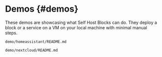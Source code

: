 # Demos {#demos}

These demos are showcasing what Self Host Blocks can do. They deploy a block or a service on a VM on
your local machine with minimal manual steps.

```{=include=} chapters html:into-file=//demo-homeassistant.html
demo/homeassistant/README.md
```

```{=include=} chapters html:into-file=//demo-nextcloud.html
demo/nextcloud/README.md
```

